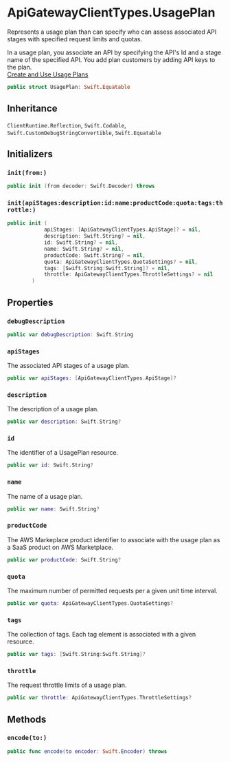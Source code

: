 # ApiGatewayClientTypes.UsagePlan

Represents a usage plan than can specify who can assess associated API stages with specified request limits and quotas.

<div class="remarks">
In a usage plan, you associate an API by specifying the API's Id and a stage name of the specified API. You add plan customers by adding API keys to the plan.
</div>
<div class="seeAlso">
<a href="https:​//docs.aws.amazon.com/apigateway/latest/developerguide/api-gateway-api-usage-plans.html">Create and Use Usage Plans
</div>

``` swift
public struct UsagePlan: Swift.Equatable 
```

## Inheritance

`ClientRuntime.Reflection`, `Swift.Codable`, `Swift.CustomDebugStringConvertible`, `Swift.Equatable`

## Initializers

### `init(from:)`

``` swift
public init (from decoder: Swift.Decoder) throws 
```

### `init(apiStages:description:id:name:productCode:quota:tags:throttle:)`

``` swift
public init (
            apiStages: [ApiGatewayClientTypes.ApiStage]? = nil,
            description: Swift.String? = nil,
            id: Swift.String? = nil,
            name: Swift.String? = nil,
            productCode: Swift.String? = nil,
            quota: ApiGatewayClientTypes.QuotaSettings? = nil,
            tags: [Swift.String:Swift.String]? = nil,
            throttle: ApiGatewayClientTypes.ThrottleSettings? = nil
        )
```

## Properties

### `debugDescription`

``` swift
public var debugDescription: Swift.String 
```

### `apiStages`

The associated API stages of a usage plan.

``` swift
public var apiStages: [ApiGatewayClientTypes.ApiStage]?
```

### `description`

The description of a usage plan.

``` swift
public var description: Swift.String?
```

### `id`

The identifier of a UsagePlan resource.

``` swift
public var id: Swift.String?
```

### `name`

The name of a usage plan.

``` swift
public var name: Swift.String?
```

### `productCode`

The AWS Markeplace product identifier to associate with the usage plan as a SaaS product on AWS Marketplace.

``` swift
public var productCode: Swift.String?
```

### `quota`

The maximum number of permitted requests per a given unit time interval.

``` swift
public var quota: ApiGatewayClientTypes.QuotaSettings?
```

### `tags`

The collection of tags. Each tag element is associated with a given resource.

``` swift
public var tags: [Swift.String:Swift.String]?
```

### `throttle`

The request throttle limits of a usage plan.

``` swift
public var throttle: ApiGatewayClientTypes.ThrottleSettings?
```

## Methods

### `encode(to:)`

``` swift
public func encode(to encoder: Swift.Encoder) throws 
```
